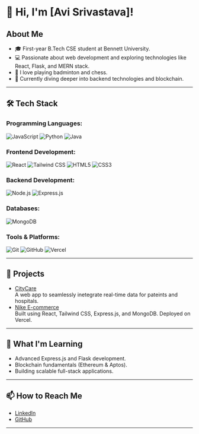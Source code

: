# 👋 Hi, I'm [Avi Srivastava]!

## About Me
- 🎓 First-year B.Tech CSE student at Bennett University.
- 💻 Passionate about web development and exploring technologies like React, Flask, and MERN stack.
- 🏸 I love playing badminton and chess.
- 🌱 Currently diving deeper into backend technologies and blockchain.

---

## 🛠️ Tech Stack

### Programming Languages:
![JavaScript](https://img.shields.io/badge/-JavaScript-F7DF1E?logo=javascript&logoColor=black)
![Python](https://img.shields.io/badge/-Python-3776AB?logo=python&logoColor=white)
![Java](https://img.shields.io/badge/-Java-007396?logo=java&logoColor=white)

### Frontend Development:
![React](https://img.shields.io/badge/-React-61DAFB?logo=react&logoColor=black)
![Tailwind CSS](https://img.shields.io/badge/-TailwindCSS-06B6D4?logo=tailwindcss&logoColor=white)
![HTML5](https://img.shields.io/badge/-HTML5-E34F26?logo=html5&logoColor=white)
![CSS3](https://img.shields.io/badge/-CSS3-1572B6?logo=css3&logoColor=white)

### Backend Development:
![Node.js](https://img.shields.io/badge/-Node.js-339933?logo=nodedotjs&logoColor=white)
![Express.js](https://img.shields.io/badge/-Express.js-000000?logo=express&logoColor=white)

### Databases:
![MongoDB](https://img.shields.io/badge/-MongoDB-47A248?logo=mongodb&logoColor=white)

### Tools & Platforms:
![Git](https://img.shields.io/badge/-Git-F05032?logo=git&logoColor=white)
![GitHub](https://img.shields.io/badge/-GitHub-181717?logo=github&logoColor=white)
![Vercel](https://img.shields.io/badge/-Vercel-000000?logo=vercel&logoColor=white)

---

## 🌟 Projects
- [CityCare](#)  
  A web app to seamlessly inetegrate real-time data for pateints and hospitals.  
- [Nike E-commerce](#)  
  Built using React, Tailwind CSS, Express.js, and MongoDB. Deployed on Vercel.  
---

## 🚀 What I'm Learning
- Advanced Express.js and Flask development.
- Blockchain fundamentals (Ethereum & Aptos).  
- Building scalable full-stack applications.

---

## 📫 How to Reach Me
- [LinkedIn](https://www.linkedin.com/in/avi-srivastava-567067306/)  
- [GitHub](https://github.com/AviNormie)  

---
